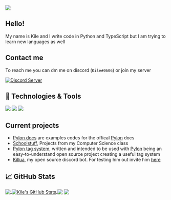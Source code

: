 ![](https://alekeagle.me/HX5BpgsP4t.png)

## Hello!
My name is Kile and I write code in Python and TypeScript but I am trying to learn new languages as well

## Contact me
To reach me you can dm me on discord (`Kile#0606`) or join my server

 <a> [![Discord Server](https://img.shields.io/discord/691713541262147687.svg?label=Discord&logo=discord&logoColor=ffffff&color=7389D8&labelColor=6A7EC2&style=flat)](https://discord.gg/zXqDHkm)
</a>


## 🔧 Technologies & Tools
![](https://img.shields.io/badge/OS-Linux-informational?style=flat&logo=linux&logoColor=white&color=1400ff)
![](https://img.shields.io/badge/Code-Python-informational?style=flat&logo=python&logoColor=white&color=1400ff)
![](https://img.shields.io/badge/Code-TypeScript-informational?style=flat&logo=typescript&logoColor=white&color=1400ff)

## Current projects
* [Pylon docs](https://github.com/Kile/Pylondocs) are examples codes for the offical [Pylon](https://pylon.bot) docs
* [Schoolstuff](https://github.com/Kile/Schoolstuff), Projects from my Computer Science class
* [Pylon tag system](https://github.com/Kile/tags), written and intended to be used with [Pylon](https://pylon.bot) being an easy-to-understand open source project creating a useful tag system
* [Killua](https://github.com/Kile/killua), my open source discord bot. For testing him out invite him [here](https://discord.com/oauth2/authorize?client_id=756206646396452975&scope=bot&permissions=268723414)

## &#x1f4c8; GitHub Stats

<a href="https://github.com/Kile/Kile">
  <img align="center" src="https://github-readme-stats.vercel.app/api/top-langs/?username=Kile&title_color=ffffff&text_color=c9cacc&icon_color=2bbc8a&bg_color=1d1f21" />
</a>
<a href="https://github.com/Kile/Kile">
  <img align="center" src="https://github-readme-stats.vercel.app/api?username=Kile&show_icons=true&line_height=27&count_private=true&title_color=ffffff&text_color=c9cacc&icon_color=2bbc8a&bg_color=1d1f21" alt="Kile's GitHub Stats" />
</a>
<a>
   <img href="https://github.com/Kile/Killua" align="center" src="https://github-readme-stats.vercel.app/api/pin/?username=Kile&repo=Killua&title_color=ffffff&text_color=c9cacc&icon_color=1400ff&bg_color=1d1f21"/>
  <img href="https://github.com/Kile/Pylondocs" align="center" src="https://github-readme-stats.vercel.app/api/pin/?username=Kile&repo=Pylondocs&title_color=ffffff&text_color=c9cacc&icon_color=2bbc8a&bg_color=1d1f21" />
</a>    

